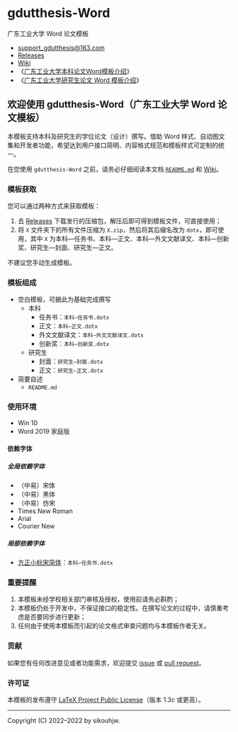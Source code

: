 # gdutthesis-Word
广东工业大学 Word 论文模板

- [support_gdutthesis@163.com](mailto:support_gdutthesis@163.com)
- [Releases](https://github.com/sikouhjw/gdutthesis-Word/releases/latest)
- [Wiki](https://github.com/sikouhjw/gdutthesis-Word/wiki)
- 《[广东工业大学本科论文Word模板介绍](https://www.bilibili.com/video/BV1HY411t7Rj)》
- 《[广东工业大学研究生论文 Word 模板介绍](https://www.bilibili.com/video/BV12u41197x7)》

## 欢迎使用 gdutthesis-Word（广东工业大学 Word 论文模板）

本模板支持本科及研究生的学位论文（设计）撰写。借助 Word 样式、自动图文集和开发者功能，希望达到用户接口简明、内容格式规范和模板样式可定制的统一。

在您使用 `gdutthesis-Word` 之前，请务必仔细阅读本文档 [`README.md`](https://github.com/sikouhjw/gdutthesis-Word/blob/main/README.md) 和 [Wiki](https://github.com/sikouhjw/gdutthesis-Word/wiki)。

### 模板获取

您可以通过两种方式来获取模板：
1. 去 [Releases](https://github.com/sikouhjw/gdutthesis-Word/releases/latest) 下载发行的压缩包，解压后即可得到模板文件，可直接使用；
2. 将 `X` 文件夹下的所有文件压缩为 `X.zip`，然后将其后缀名改为 `dotx`，即可使用，其中 `X` 为本科—任务书、本科—正文、本科—外文文献译文、本科—创新奖、研究生—封面、研究生—正文。

不建议您手动生成模板。

### 模板组成

- 空白模板，可据此为基础完成撰写
  - 本科
    - 任务书：`本科—任务书.dotx`
    - 正文：`本科—正文.dotx`
    - 外文文献译文：`本科—外文文献译文.dotx`
    - 创新奖：`本科—创新奖.dotx`
  - 研究生
    - 封面：`研究生—封面.dotx`
    - 正文：`研究生—正文.dotx`
- 简要自述
  - `README.md`

### 使用环境
- Win 10
- Word 2019 家庭版

#### 依赖字体
##### 全局依赖字体
- （中易）宋体
- （中易）黑体
- （中易）仿宋
- Times New Roman
- Arial
- Courier New
##### 局部依赖字体
- [方正小标宋简体](https://www.foundertype.com/index.php/FontInfo/index/id/164)：`本科—任务书.dotx`


### 重要提醒

1. 本模板未经学校相关部门审核及授权，使用前请务必斟酌；
1. 本模板仍处于开发中，不保证接口的稳定性。在撰写论文的过程中，请慎重考虑是否要同步进行更新；
1. 任何由于使⽤本模板⽽引起的论⽂格式审查问题均与本模板作者⽆关。

### 贡献

如果您有任何改进意见或者功能需求，欢迎提交 [issue](https://github.com/sikouhjw/gdutthesis-Word/issues) 或 [pull request](https://github.com/sikouhjw/gdutthesis-Word/pulls)。

### 许可证

本模板的发布遵守 [LaTeX Project Public License](http://www.latex-project.org/lppl.txt)（版本 1.3c 或更高）。

-----

Copyright (C) 2022&ndash;2022 by sikouhjw.